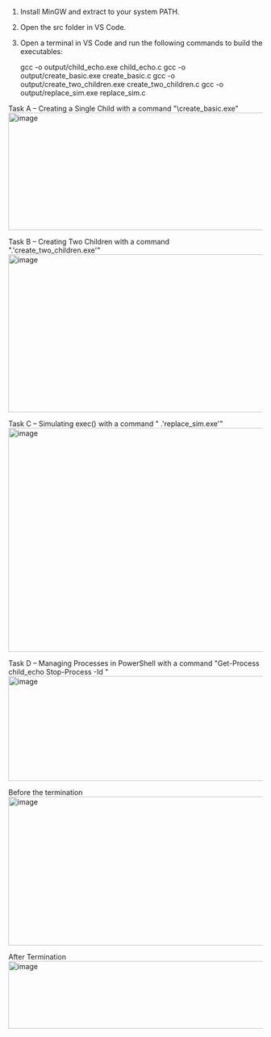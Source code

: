 1. Install MinGW and extract to your system PATH.
2. Open the src folder in VS Code.
3. Open a terminal in VS Code and run the following commands to build the executables:

    gcc -o output/child_echo.exe child_echo.c
    gcc -o output/create_basic.exe create_basic.c
    gcc -o output/create_two_children.exe create_two_children.c
    gcc -o output/replace_sim.exe replace_sim.c
   
Task A – Creating a Single Child with a command "\create_basic.exe"
<img width="1224" height="233" alt="image" src="https://github.com/user-attachments/assets/8355cb55-d1fa-49f8-b4cb-16055062c2fc" />

Task B – Creating Two Children with a command ".\'create_two_children.exe'"
<img width="1393" height="313" alt="image" src="https://github.com/user-attachments/assets/89d4f6e2-d8d0-4d9d-b5da-b6306ae6233a" />

Task C – Simulating exec() with a command " .\'replace_sim.exe'"
<img width="1473" height="444" alt="image" src="https://github.com/user-attachments/assets/09c93fa6-37a5-4676-b053-f14bcb54eaca" />

Task D – Managing Processes in PowerShell with a command "Get-Process child_echo
Stop-Process -Id <PID>"
<img width="1266" height="208" alt="image" src="https://github.com/user-attachments/assets/a6ab15d5-7ecc-41b6-9e66-6ee490f43d3b" />

Before the termination 
<img width="1479" height="295" alt="image" src="https://github.com/user-attachments/assets/ddfbb63f-8a52-4b66-904d-1b4780e75b58" />


After Termination
<img width="1540" height="134" alt="image" src="https://github.com/user-attachments/assets/c121b32f-8bef-4351-ba99-f5223f5ab33d" />
